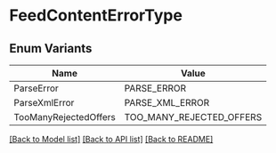 # FeedContentErrorType

## Enum Variants

| Name | Value |
|---- | -----|
| ParseError | PARSE_ERROR |
| ParseXmlError | PARSE_XML_ERROR |
| TooManyRejectedOffers | TOO_MANY_REJECTED_OFFERS |


[[Back to Model list]](../README.md#documentation-for-models) [[Back to API list]](../README.md#documentation-for-api-endpoints) [[Back to README]](../README.md)



